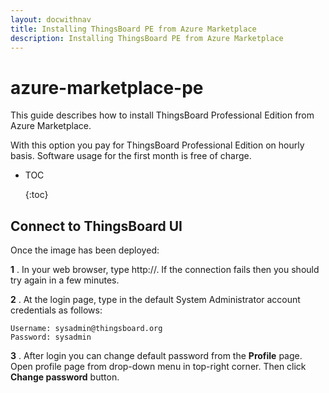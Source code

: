 ```yaml
---
layout: docwithnav
title: Installing ThingsBoard PE from Azure Marketplace
description: Installing ThingsBoard PE from Azure Marketplace
---
```


# azure-marketplace-pe

This guide describes how to install ThingsBoard Professional Edition from Azure Marketplace.

With this option you pay for ThingsBoard Professional Edition on hourly basis. Software usage for the first month is free of charge.

* TOC

  {:toc}

## Connect to ThingsBoard UI

Once the image has been deployed:

**1** . In your web browser, type http://\. If the connection fails then you should try again in a few minutes.

**2** . At the login page, type in the default System Administrator account credentials as follows:

```text
Username: sysadmin@thingsboard.org 
Password: sysadmin
```

**3** . After login you can change default password from the **Profile** page. Open profile page from drop-down menu in top-right corner. Then click **Change password** button.

